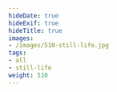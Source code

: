 ```yaml
---
hideDate: true
hideExif: true
hideTitle: true
images:
- /images/510-still-life.jpg
tags:
- all
- still-life
weight: 510
---
```

